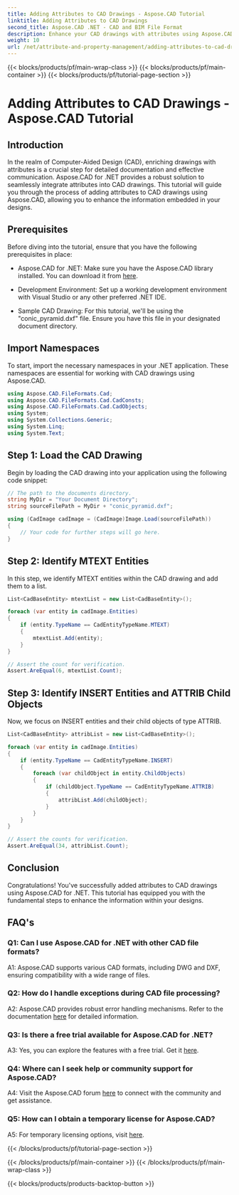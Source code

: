 ```yaml
---
title: Adding Attributes to CAD Drawings - Aspose.CAD Tutorial
linktitle: Adding Attributes to CAD Drawings
second_title: Aspose.CAD .NET - CAD and BIM File Format
description: Enhance your CAD drawings with attributes using Aspose.CAD for .NET. Follow our step-by-step guide for seamless integration.
weight: 10
url: /net/attribute-and-property-management/adding-attributes-to-cad-drawings/
---
```


{{< blocks/products/pf/main-wrap-class >}}
{{< blocks/products/pf/main-container >}}
{{< blocks/products/pf/tutorial-page-section >}}

# Adding Attributes to CAD Drawings - Aspose.CAD Tutorial

## Introduction

In the realm of Computer-Aided Design (CAD), enriching drawings with attributes is a crucial step for detailed documentation and effective communication. Aspose.CAD for .NET provides a robust solution to seamlessly integrate attributes into CAD drawings. This tutorial will guide you through the process of adding attributes to CAD drawings using Aspose.CAD, allowing you to enhance the information embedded in your designs.

## Prerequisites

Before diving into the tutorial, ensure that you have the following prerequisites in place:

- Aspose.CAD for .NET: Make sure you have the Aspose.CAD library installed. You can download it from [here](https://releases.aspose.com/cad/net/).

- Development Environment: Set up a working development environment with Visual Studio or any other preferred .NET IDE.

- Sample CAD Drawing: For this tutorial, we'll be using the "conic_pyramid.dxf" file. Ensure you have this file in your designated document directory.

## Import Namespaces

To start, import the necessary namespaces in your .NET application. These namespaces are essential for working with CAD drawings using Aspose.CAD.

```csharp
using Aspose.CAD.FileFormats.Cad;
using Aspose.CAD.FileFormats.Cad.CadConsts;
using Aspose.CAD.FileFormats.Cad.CadObjects;
using System;
using System.Collections.Generic;
using System.Linq;
using System.Text;
```

## Step 1: Load the CAD Drawing

Begin by loading the CAD drawing into your application using the following code snippet:

```csharp
// The path to the documents directory.
string MyDir = "Your Document Directory";
string sourceFilePath = MyDir + "conic_pyramid.dxf";

using (CadImage cadImage = (CadImage)Image.Load(sourceFilePath))
{
    // Your code for further steps will go here.
}
```

## Step 2: Identify MTEXT Entities

In this step, we identify MTEXT entities within the CAD drawing and add them to a list.

```csharp
List<CadBaseEntity> mtextList = new List<CadBaseEntity>();

foreach (var entity in cadImage.Entities)
{
    if (entity.TypeName == CadEntityTypeName.MTEXT)
    {
        mtextList.Add(entity);
    }
}

// Assert the count for verification.
Assert.AreEqual(6, mtextList.Count);
```

## Step 3: Identify INSERT Entities and ATTRIB Child Objects

Now, we focus on INSERT entities and their child objects of type ATTRIB.

```csharp
List<CadBaseEntity> attribList = new List<CadBaseEntity>();

foreach (var entity in cadImage.Entities)
{
    if (entity.TypeName == CadEntityTypeName.INSERT)
    {
        foreach (var childObject in entity.ChildObjects)
        {
            if (childObject.TypeName == CadEntityTypeName.ATTRIB)
            {
                attribList.Add(childObject);
            }
        }
    }
}

// Assert the counts for verification.
Assert.AreEqual(34, attribList.Count);
```

## Conclusion

Congratulations! You've successfully added attributes to CAD drawings using Aspose.CAD for .NET. This tutorial has equipped you with the fundamental steps to enhance the information within your designs.

## FAQ's

### Q1: Can I use Aspose.CAD for .NET with other CAD file formats?

A1: Aspose.CAD supports various CAD formats, including DWG and DXF, ensuring compatibility with a wide range of files.

### Q2: How do I handle exceptions during CAD file processing?

A2: Aspose.CAD provides robust error handling mechanisms. Refer to the documentation [here](https://reference.aspose.com/cad/net/) for detailed information.

### Q3: Is there a free trial available for Aspose.CAD for .NET?

A3: Yes, you can explore the features with a free trial. Get it [here](https://releases.aspose.com/).

### Q4: Where can I seek help or community support for Aspose.CAD?

A4: Visit the Aspose.CAD forum [here](https://forum.aspose.com/c/cad/19) to connect with the community and get assistance.

### Q5: How can I obtain a temporary license for Aspose.CAD?

A5: For temporary licensing options, visit [here](https://purchase.aspose.com/temporary-license/).

{{< /blocks/products/pf/tutorial-page-section >}}

{{< /blocks/products/pf/main-container >}}
{{< /blocks/products/pf/main-wrap-class >}}

{{< blocks/products/products-backtop-button >}}
